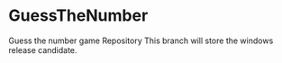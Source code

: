 # GuessTheNumber
Guess the number game Repository
This branch will store the windows release candidate.
